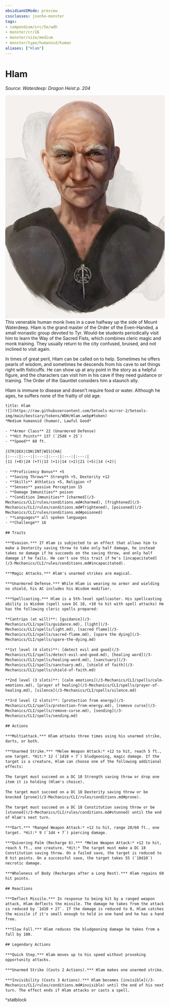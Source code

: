 ```yaml
---
obsidianUIMode: preview
cssclasses: json5e-monster
tags:
- compendium/src/5e/wdh
- monster/cr/16
- monster/size/medium
- monster/type/humanoid/human
aliases: ["Hlam"]
---
```

# Hlam
*Source: Waterdeep: Dragon Heist p. 204*  

![](https://raw.githubusercontent.com/5etools-mirror-2/5etools-img/main/bestiary/WDH/Hlam.webp#right)  
This venerable human monk lives in a cave halfway up the side of Mount Waterdeep. Hlam is the grand master of the Order of the Even-Handed, a small monastic group devoted to Tyr. Would-be students periodically visit him to learn the Way of the Sacred Fists, which combines cleric magic and monk training. They usually return to the city confused, bruised, and not inclined to visit again.

In times of great peril, Hlam can be called on to help. Sometimes he offers pearls of wisdom, and sometimes he descends from his cave to set things right with fisticuffs. He can show up at any point in the story as a helpful figure, and the characters can visit him in his cave if they need guidance or training. The Order of the Gauntlet considers him a staunch ally.

Hlam is immune to disease and doesn't require food or water. Although he ages, he suffers none of the frailty of old age.


```ad-statblock
title: Hlam
![](https://raw.githubusercontent.com/5etools-mirror-2/5etools-img/main/bestiary/tokens/WDH/Hlam.webp#token)
*Medium humanoid (human), Lawful Good*

- **Armor Class** 22 (Unarmored Defense)
- **Hit Points** 137 (`25d8 + 25`) 
- **Speed** 60 ft.

|STR|DEX|CON|INT|WIS|CHA|
|:---:|:---:|:---:|:---:|:---:|:---:|
|11 (+0)|24 (+7)|13 (+1)|14 (+2)|21 (+5)|14 (+2)|

- **Proficiency Bonus** +5
- **Saving Throws** Strength +5, Dexterity +12
- **Skills** Athletics +5, Religion +7
- **Senses** passive Perception 15
- **Damage Immunities** poison
- **Condition Immunities** [charmed](/3-Mechanics/CLI/rules/conditions.md#charmed), [frightened](/3-Mechanics/CLI/rules/conditions.md#frightened), [poisoned](/3-Mechanics/CLI/rules/conditions.md#poisoned)
- **Languages** all spoken languages
- **Challenge** 16

## Traits

***Evasion.*** If Hlam is subjected to an effect that allows him to make a Dexterity saving throw to take only half damage, he instead takes no damage if he succeeds on the saving throw, and only half damage if he fails. He can't use this trait if he's [incapacitated](/3-Mechanics/CLI/rules/conditions.md#incapacitated).

***Magic Attacks.*** Hlam's unarmed strikes are magical.

***Unarmored Defense.*** While Hlam is wearing no armor and wielding no shield, his AC includes his Wisdom modifier.

***Spellcasting.*** Hlam is a 5th-level spellcaster. His spellcasting ability is Wisdom (spell save DC 18, +10 to hit with spell attacks) He has the following cleric spells prepared:

**Cantrips (at will)**: [guidance](/3-Mechanics/CLI/spells/guidance.md), [light](/3-Mechanics/CLI/spells/light.md), [sacred flame](/3-Mechanics/CLI/spells/sacred-flame.md), [spare the dying](/3-Mechanics/CLI/spells/spare-the-dying.md)

**1st level (4 slots)**: [detect evil and good](/3-Mechanics/CLI/spells/detect-evil-and-good.md), [healing word](/3-Mechanics/CLI/spells/healing-word.md), [sanctuary](/3-Mechanics/CLI/spells/sanctuary.md), [shield of faith](/3-Mechanics/CLI/spells/shield-of-faith.md)

**2nd level (3 slots)**: [calm emotions](/3-Mechanics/CLI/spells/calm-emotions.md), [prayer of healing](/3-Mechanics/CLI/spells/prayer-of-healing.md), [silence](/3-Mechanics/CLI/spells/silence.md)

**3rd level (2 slots)**: [protection from energy](/3-Mechanics/CLI/spells/protection-from-energy.md), [remove curse](/3-Mechanics/CLI/spells/remove-curse.md), [sending](/3-Mechanics/CLI/spells/sending.md)

## Actions

***Multiattack.*** Hlam attacks three times using his unarmed strike, darts, or both.

***Unarmed Strike.*** *Melee Weapon Attack:* +12 to hit, reach 5 ft., one target. *Hit:* 12 (`1d10 + 7`) bludgeoning, magic damage. If the target is a creature, Hlam can choose one of the following additional effects:

The target must succeed on a DC 18 Strength saving throw or drop one item it is holding (Hlam's choice).

The target must succeed on a DC 18 Dexterity saving throw or be knocked [prone](/3-Mechanics/CLI/rules/conditions.md#prone).

The target must succeed on a DC 18 Constitution saving throw or be [stunned](/3-Mechanics/CLI/rules/conditions.md#stunned) until the end of Hlam's next turn.

***Dart.*** *Ranged Weapon Attack:* +12 to hit, range 20/60 ft., one target. *Hit:* 9 (`1d4 + 7`) piercing damage.

***Quivering Palm (Recharge 6).*** *Melee Weapon Attack:* +12 to hit, reach 5 ft., one creature. *Hit:* The target must make a DC 18 Constitution saving throw. On a failed save, the target is reduced to 0 hit points. On a successful save, the target takes 55 (`10d10`) necrotic damage.

***Wholeness of Body (Recharges after a Long Rest).*** Hlam regains 60 hit points.

## Reactions

***Deflect Missile.*** In response to being hit by a ranged weapon attack, Hlam deflects the missile. The damage he takes from the attack is reduced by `1d10 + 27`. If the damage is reduced to 0, Hlam catches the missile if it's small enough to hold in one hand and he has a hand free.

***Slow Fall.*** Hlam reduces the bludgeoning damage he takes from a fall by 100.

## Legendary Actions

***Quick Step.*** Hlam moves up to his speed without provoking opportunity attacks.

***Unarmed Strike (Costs 2 Actions).*** Hlam makes one unarmed strike.

***Invisibility (Costs 3 Actions).*** Hlam becomes [invisible](/3-Mechanics/CLI/rules/conditions.md#invisible) until the end of his next turn. The effect ends if Hlam attacks or casts a spell.
```
^statblock